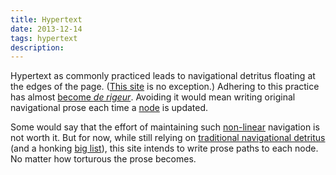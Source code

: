 ```yaml
---
title: Hypertext 
date: 2013-12-14
tags: hypertext
description: 
---
```


Hypertext as commonly practiced leads to navigational detritus floating at the
edges of the page. ([This site](http://hypervers.es/on-hyperverses.html) is no
exception.) Adhering to this practice has almost [become *de
rigeur*](http://hypervers.es/carr-tweetform-thesis-2.html). Avoiding it would
mean writing original navigational prose each time a 
[node](http://hypervers.es/what-nodes-may-be.html) is updated.

Some would say that the effort of maintaining such
[non-linear](http://hypervers.es/hv-linearity.html) navigation is not worth it.
But for now, while still relying on [traditional navigational
detritus](http://hypervers.es/son-of-footnote.html) (and
a honking [big list](http://hypervers.es/biglist.html)), this site intends to
write prose paths to each node. No matter how torturous the prose becomes.
